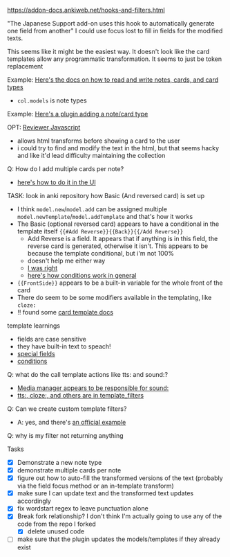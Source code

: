https://addon-docs.ankiweb.net/hooks-and-filters.html


"The Japanese Support add-on uses this hook to automatically generate one field from another"
I could use focus lost to fill in fields for the modified texts.

This seems like it might be the easiest way. It doesn't look like the card templates allow any programmatic transformation.
It seems to just be token replacement

Example: [Here's the docs on how to read and write notes, cards, and card types](https://addon-docs.ankiweb.net/the-anki-module.html#readingwriting-objects)
- `col.models` is note types 

Example: [Here's a plugin adding a note/card type](https://github.com/glutanimate/cloze-overlapper/blob/master/src/cloze_overlapper/template.py#L377)

OPT: [Reviewer Javascript](https://addon-docs.ankiweb.net/reviewer-javascript.html)
- allows html transforms before showing a card to the user
- i could try to find and modify the text in the html, but that seems hacky and like it'd lead difficulty maintaining the collection


Q: How do I add multiple cards per note?
- [here's how to do it in the UI](https://www.youtube.com/watch?v=vIGF_EoGfHk)



TASK: look in anki repository how Basic (And reversed card) is set up
- I think `model.new`/`model.add` can be assigned multiple `model.newTemplate`/`model.addTemplate` and that's how it works
- The Basic (optional reversed card) appears to have a conditional in the template itself `{{#Add Reverse}}{{Back}}{{/Add Reverse}}`
  - Add Reverse is a field. It appears that if anything is in this field, the reverse card is generated, otherwise it isn't. This appears to be because the template conditional, but i'm not 100%
  - doesn't help me either way
  - [I was right](https://docs.ankiweb.net/templates/generation.html#reverse-cards)
  - [here's how conditions work in general](https://docs.ankiweb.net/templates/generation.html#conditional-replacement) 
- `{{FrontSide}}` appears to be a built-in variable for the whole front of the card
- There do seem to be some modifiers available in the templating, like `cloze:`
- !! found some [card template docs](https://docs.ankiweb.net/templates/fields.html)

template learnings
- fields are case sensitive
- they have built-in text to speach!
- [special fields](https://docs.ankiweb.net/templates/fields.html#special-fields)
- [conditions](https://docs.ankiweb.net/templates/generation.html#conditional-replacement)

Q: what do the call template actions like tts: and sound:?
- [Media manager appears to be responsible for sound:](https://github.com/ankitects/anki/blob/63c2a09ef6760890c03be4bd83f613c03c512d1f/pylib/anki/media.py#L33)
- [tts:, cloze:, and others are in template_filters](https://github.com/ankitects/anki/blob/63c2a09ef6760890c03be4bd83f613c03c512d1f/rslib/src/template_filters.rs#L204)

Q: Can we create custom template filters?
- A: yes, and there's [an official example](https://github.com/ankitects/anki-addons/blob/main/demos/field_filter/__init__.py)

Q: why is my filter not returning anything

Tasks
- [x] Demonstrate a new note type
- [x] demonstrate multiple cards per note
- [x] figure out how to auto-fill the transformed versions of the text (probably via the field focus method or an in-template transform)
- [x] make sure I can update text and the transformed text updates accordingly
- [x] fix wordstart regex to leave punctuation alone
- [x] Break fork relationship? I don't think I'm actually going to use any of the code from the repo I forked
  - [x] delete unused code
- [ ] make sure that the plugin updates the models/templates if they already exist